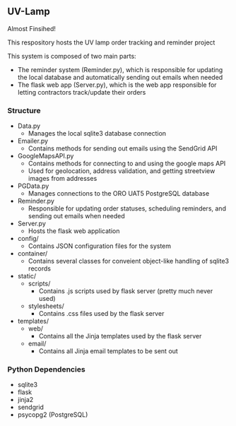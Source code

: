 ## UV-Lamp

Almost Finsihed!

This respository hosts the UV lamp order tracking and reminder project

This system is composed of two main parts:

- The reminder system (Reminder.py), which is responsible for updating the local database and automatically sending out emails when needed
- The flask web app (Server.py), which is the web app responsible for letting contractors track/update their orders

### Structure
- Data.py
  * Manages the local sqlite3 database connection
- Emailer.py
  * Contains methods for sending out emails using the SendGrid API
- GoogleMapsAPI.py
  * Contains methods for connecting to and using the google maps API
  * Used for geolocation, address validation, and getting streetview images from addresses
- PGData.py
  * Manages connections to the ORO UAT5 PostgreSQL database
- Reminder.py
  * Responsible for updating order statuses, scheduling reminders, and sending out emails when needed
- Server.py
  * Hosts the flask web application
- config/
  * Contains JSON configuration files for the system
- container/
  * Contains several classes for conveient object-like handling of sqlite3 records
- static/
  - scripts/
    * Contains .js scripts used by flask server (pretty much never used)
  - stylesheets/
    * Contains .css files used by the flask server
- templates/
  - web/
    * Contains all the Jinja templates used by the flask server
  - email/
    * Contains all Jinja email templates to be sent out
   
### Python Dependencies
- sqlite3
- flask
- jinja2
- sendgrid
- psycopg2 (PostgreSQL)

